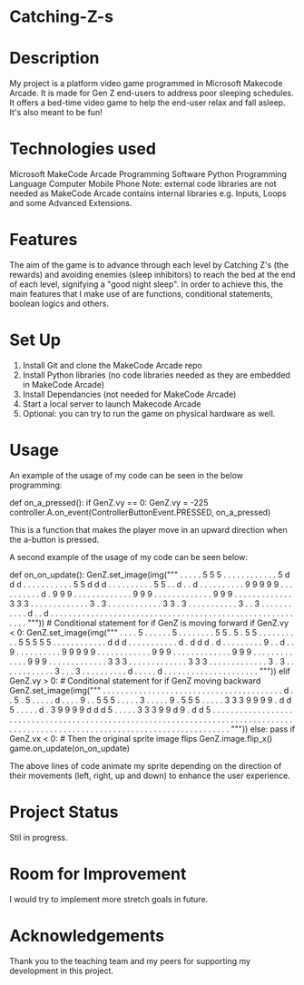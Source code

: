 # Catching-Z-s


# Description 
My project is a platform video game programmed in Microsoft Makecode Arcade. It is made for Gen Z end-users to address poor sleeping schedules. It offers a bed-time video game to help the end-user relax and fall asleep. It's also meant to be fun!

# Technologies used
Microsoft MakeCode Arcade Programming Software
Python Programming Language 
Computer 
Mobile Phone
Note: external code libraries are not needed as MakeCode Arcade contains internal libraries e.g. Inputs, Loops and some Advanced Extensions.

# Features 
The aim of the game is to advance through each level by Catching Z's (the rewards) and avoiding enemies (sleep inhibitors) to reach the bed at the end of each level, signifying a "good night sleep".
In order to achieve this, the main features that I make use of are functions, conditional statements, boolean logics and others. 

# Set Up
1. Install Git and clone the MakeCode Arcade repo
2. Install Python libraries (no code libraries needed as they are embedded in MakeCode Arcade)
2. Install Dependancies (not needed for MakeCode Arcade)
3. Start a local server to launch Makecode Arcade 
4. Optional: you can try to run the game on physical hardware as well.

# Usage 
An example of the usage of my code can be seen in the below programming:

def on_a_pressed():
    if GenZ.vy == 0:
        GenZ.vy = -225
controller.A.on_event(ControllerButtonEvent.PRESSED, on_a_pressed)

This is a function that makes the player move in an upward direction when the a-button is pressed. 

A second example of the usage of my code can be seen below:

def on_on_update():
    GenZ.set_image(img("""
        . . . . . 5 5 5 . . . . . . . . 
                . . . . 5 d d d . . . . . . . . 
                . . . 5 5 d d d . . . . . . . . 
                . . 5 5 . . d . . d . . . . . . 
                . . . . 9 9 9 9 9 . . . . . . . 
                . . . d . 9 9 9 . . . . . . . . 
                . . . . . 9 9 9 . . . . . . . . 
                . . . . . 9 9 9 . . . . . . . . 
                . . . . . 3 3 3 . . . . . . . . 
                . . . . . 3 . 3 . . . . . . . . 
                . . . . 3 3 . 3 . . . . . . . . 
                . . . 3 . . 3 . . . . . . . . . 
                . . d . . d . . . . . . . . . . 
                . . . . . . . . . . . . . . . . 
                . . . . . . . . . . . . . . . . 
                . . . . . . . . . . . . . . . .
    """))
    # Conditional statement for if GenZ is moving forward
    if GenZ.vy < 0:
        GenZ.set_image(img("""
            . . . . 5 . . . . . . 5 . . . . 
                        . . . . 5 5 . 5 . 5 5 . . . . . 
                        . . . . . 5 5 5 5 5 . . . . . . 
                        . . . . . . d d d . . . . . . . 
                        . . . . d . d d d . d . . . . . 
                        . . . . 9 . . d . . 9 . . . . . 
                        . . . . . 9 9 9 9 9 . . . . . . 
                        . . . . . . 9 9 9 . . . . . . . 
                        . . . . . . 9 9 9 . . . . . . . 
                        . . . . . . 9 9 9 . . . . . . . 
                        . . . . . . 3 3 3 . . . . . . . 
                        . . . . . . 3 3 3 . . . . . . . 
                        . . . . . . 3 . 3 . . . . . . . 
                        . . . . . 3 . . . 3 . . . . . . 
                        . . . . d . . . . . d . . . . . 
                        . . . . . . . . . . . . . . . .
        """))
    elif GenZ.vy > 0:
        # Conditional statement for if GenZ moving backward
        GenZ.set_image(img("""
            . . . . . . . . . . . . . . . . 
                        . . . . . . . . . . . . . . . . 
                        . . . . . . . . d . . 5 . 5 . . 
                        . . . d . . . . 9 . . 5 5 5 . . 
                        . . . 3 . . . . . 9 . 5 5 5 . . 
                        . . . 3 3 3 9 9 9 9 . d d 5 . . 
                        . . . d . 3 9 9 9 9 d d d 5 . . 
                        . . . 3 3 3 9 9 d 9 . d d 5 . . 
                        . . . . . . . . . . . . . . . . 
                        . . . . . . . . . . . . . . . . 
                        . . . . . . . . . . . . . . . . 
                        . . . . . . . . . . . . . . . . 
                        . . . . . . . . . . . . . . . . 
                        . . . . . . . . . . . . . . . . 
                        . . . . . . . . . . . . . . . . 
                        . . . . . . . . . . . . . . . .
        """))
    else:
        pass
    if GenZ.vx < 0:
        # Then the original sprite image flips
        GenZ.image.flip_x()
game.on_update(on_on_update)

The above lines of code animate my sprite depending on the direction of their movements (left, right, up and down) to enhance the user experience.


# Project Status
Stil in progress.

# Room for Improvement
I would try to implement more stretch goals in future.

# Acknowledgements
Thank you to the teaching team and my peers for supporting my development in this project.
